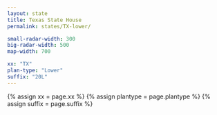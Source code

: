 ```yaml
---
layout: state
title: Texas State House
permalink: states/TX-lower/

small-radar-width: 300
big-radar-width: 500
map-width: 700

xx: "TX"
plan-type: "Lower"
suffix: "20L"
---
```


{% assign xx = page.xx %}
{% assign plantype = page.plantype %}
{% assign suffix = page.suffix %}